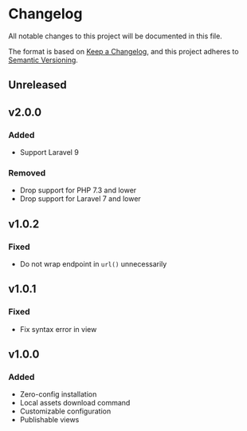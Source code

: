 # Changelog

All notable changes to this project will be documented in this file.

The format is based on [Keep a Changelog](https://keepachangelog.com/en/1.0.0),
and this project adheres to [Semantic Versioning](https://semver.org/spec/v2.0.0.html).

## Unreleased

## v2.0.0

### Added

- Support Laravel 9

### Removed

- Drop support for PHP 7.3 and lower
- Drop support for Laravel 7 and lower

## v1.0.2

### Fixed

- Do not wrap endpoint in `url()` unnecessarily

## v1.0.1

### Fixed

- Fix syntax error in view

## v1.0.0

### Added

- Zero-config installation
- Local assets download command
- Customizable configuration
- Publishable views
